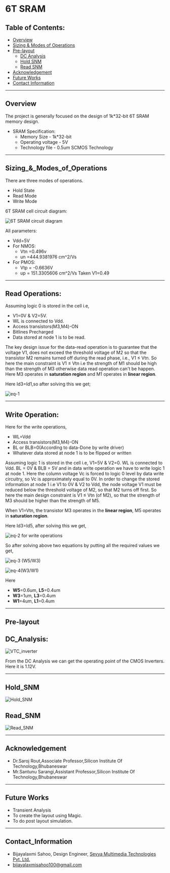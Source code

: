# 6T SRAM
## Table of Contents:

 - [Overview](#Overview)
 - [Sizing & Modes of Operations](#Sizing_&_Modes_of_Operations)
 - [Pre-layout](#Pre-layout)
	 - [DC Analysis](#DC_Analysis)
	 - [Hold SNM](#Hold_SNM)
	 - [Read SNM](#Read_SNM)
- [Acknowledgement](#Acknowledgement)
- [Future Works](#Future_works)
- [Contact Information](#Contact_Information)
- ----
## Overview
The project is generally focused on the design of 1k*32-bit 6T SRAM memory design.
- SRAM Specification:
	 - Memory Size - 1k*32-bit
	 - Operating voltage - 5V
	 - Technology file - 0.5um SCMOS Technology
---
## Sizing_&_Modes_of_Operations
There are three modes of operations.
- Hold State
- Read Mode
- Write Mode

6T SRAM cell circuit diagram:

![6T SRAM circuit diagram](https://github.com/Bijayalaxmi9/6T_SRAM/blob/main/Images/6tsram.jpg)

All parameters:
- Vdd=5V
- For NMOS:
	- Vtn =0.496v
	- un =444.9381976 cm^2/Vs
- For PMOS:
	- Vtp = -0.6636V
	- up = 151.3305606 cm^2/Vs
Taken V1=0.49
---
## Read Operations:
Assuming logic 0 is stored in the cell i.e, 
- V1=0V & V2=5V. 
- WL is connected to Vdd.
-  Access transistors(M3,M4)-ON
-  Bitlines Precharged
-  Data stored at node 1 is to be read.

The key design issue for the data-read operation is to guarantee that the voltage V1, does not exceed the threshold voltage of M2 so that the transistor M2 remains turned off during the read phase, i.e., V1 ≤ Vtn. So here the main constraint is V1 ≤ Vtn i.e the strength of M1 should be high than the strength of M3 otherwise data read operation can't be happen. Here M3 operates in **saturation region** and M1 operates in **linear region**.

Here Id3=Id1,so after solving this we get;

![eq-1](https://github.com/Bijayalaxmi9/6T_SRAM/blob/main/Images/Eq-1.jpeg)

----
## Write Operation:
Here for the write operations,
-   WL=Vdd
-   Access transistors(M3,M4)-ON
-   BL or BLB=0(According to data-Done by write driver)
-   Whatever data stored at node 1 is to be flipped or written

Assuming logic 1 is stored in the cell i.e, V1=5V & V2=0. WL is connected to Vdd. BL = 0V & BLB = 5V and in data write operation we have to write logic 1 at node 1.
Here the column voltage Vc is forced to logic 0 level by data write circuitry, so Vc is approximately equal to 0V. In order to change the stored information at node 1 i.e V1 to 0V & V2 to Vdd, the node voltage V1 must be reduced below the threshold voltage of M2, so that M2 turns off first. So here the main design constraint is V1 ≤ Vtn (of M2), so that the strength of M3 should be higher than the strength of M5. 

When V1=Vtn, the transistor M3 operates in the **linear region**, M5 operates in **saturation region**.

Here Id3=Id5, after solving this we get,

![eq-2 for write operations](https://github.com/Bijayalaxmi9/6T_SRAM/blob/main/Images/Eq-2.jpeg)


So after solving above two equations by putting all the required values we get,

![eq-3 (W5/W3)](https://github.com/Bijayalaxmi9/6T_SRAM/blob/main/Images/Eq-3.jpeg)


![eq-4(W3/W1)](https://github.com/Bijayalaxmi9/6T_SRAM/blob/main/Images/Eq-4.jpeg)	     

Here 
- **W5**=0.6um, **L5**=0.4um
- **W3**=1um, **L3**=0.4um
- **W1**=4um, **L1**=0.4um
---
## Pre-layout
## DC_Analysis:


![VTC_inverter](https://github.com/Bijayalaxmi9/6T_SRAM/blob/main/Images/VTC_inverter.png)

From the DC Analysis we can get the operating point of the CMOS Inverters. Here it is 1.12V.

---
## Hold_SNM

![Hold_SNM](https://github.com/Bijayalaxmi9/6T_SRAM/blob/main/Images/SNM_Hold.png)
	 

## Read_SNM

![Read_SNM](https://github.com/Bijayalaxmi9/6T_SRAM/blob/main/Images/SNM_Read.png)
   

---
## Acknowledgement

-   Dr.Saroj Rout,Associate Professor,Silicon Institute Of Technology,Bhubaneswar
-   Mr.Santunu Sarangi,Assistant Professor,Silicon Institute Of Technology,Bhubaneswar
- ---
## Future Works
-   Transient Analysis
- To create the layout using Magic.
-   To do post layout simulation.
- ---
## Contact_Information
-   Bijayalaxmi Sahoo, Design Engineer,  [Sevya Multimedia Technologies Pvt. Ltd.](https://sevyamultimedia.com/)
-   [bijayalaxmisahoo100@gmail.com](mailto:bijayalaxmisahoo100@gmail.com)
